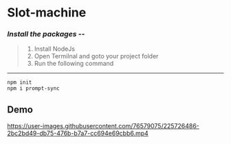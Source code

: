 # **Slot-machine**

### _Install the packages --_
> 1. Install NodeJs
> 2. Open Termilnal and goto your project folder
> 3. Run the following command
<hr>

```
npm init
npm i prompt-sync
```

## Demo
https://user-images.githubusercontent.com/76579075/225726486-2bc2bd49-db75-476b-b7a7-cc694e69cbb6.mp4
